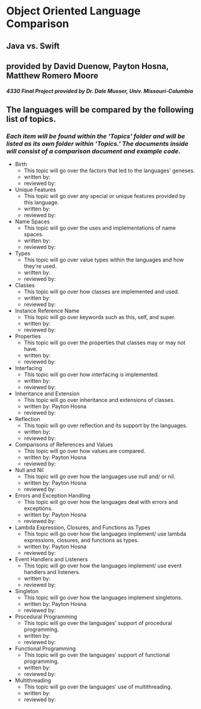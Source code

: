 # Object Oriented Language Comparison
## Java vs. Swift
## provided by David Duenow, Payton Hosna, Matthew Romero Moore
#### _4330 Final Project provided by Dr. Dale Musser, Univ. Missouri-Columbia_

## The languages will be compared by the following list of topics.
### _Each item will be found within the 'Topics' folder and will be listed as its own folder within 'Topics.' The documents inside will consist of a comparison document and example code._
* Birth
	* This topic will go over the factors that led to the languages' geneses.
	* written by:
	* reviewed by:
* Unique Features
	* This topic will go over any special or unique features provided by this language.
	* written by:
	* reviewed by:
* Name Spaces
	* This topic will go over the uses and implementations of name spaces.
	* written by:
	* reviewed by:
* Types
	* This topic will go over value types within the languages and how they're used.
	* written by:
	* reviewed by:
* Classes
	* This topic will go over how classes are implemented and used.
	* written by:
	* reviewed by:
* Instance Reference Name
	* This topic will go over keywords such as this, self, and super.
	* written by:
	* reviewed by:
* Properties
	* This topic will go over the properties that classes may or may not have.
	* written by:
	* reviewed by:
* Interfacing
	* This topic will go over how interfacing is implemented.
	* written by:
	* reviewed by:
* Inheritance and Extension
	* This topic will go over inheritance and extensions of classes.
	* written by: Payton Hosna
	* reviewed by:
* Reflection
	* This topic will go over reflection and its support by the languages.
	* written by:
	* reviewed by:
* Comparisons of References and Values
	* This topic will go over how values are compared.
	* written by: Payton Hosna
	* reviewed by:
* Null and Nil
	* This topic will go over how the languages use null and/ or nil.
	* written by: Payton Hosna
	* reviewed by:
* Errors and Exception Handling
	* This topic will go over how the languages deal with errors and exceptions.
	* written by: Payton Hosna
	* reviewed by:
* Lambda Expression, Closures, and Functions as Types
	* This topic will go over how the languages implement/ use lambda expressions, closures, and functions as types.
	* written by: Payton Hosna
	* reviewed by:
* Event Handlers and Listeners
	* This topic will go over how the languages implement/ use event handlers and listeners.
	* written by:
	* reviewed by:
* Singleton
	* This topic will go over how the languages implement singletons.
	* written by: Payton Hosna
	* reviewed by:
* Procedural Programming
	* This topic will go over the languages' support of procedural programming.
	* written by:
	* reviewed by:
* Functional Programming
	* This topic will go over the languages' support of functional programming.
	* written by:
	* reviewed by:
* Multithreading
	* This topic will go over the languages' use of multithreading.
	* written by:
	* reviewed by:
